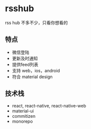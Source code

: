 # rsshub
rss hub 不多不少，只看你想看的

## 特点
- 微信登陆
- 更新及时通知
- 提供feed列表
- 支持 web，ios，android
- 符合 material design

## 技术栈
- react, react-native, react-native-web
- material-ui
- commitizen
- monorepo
